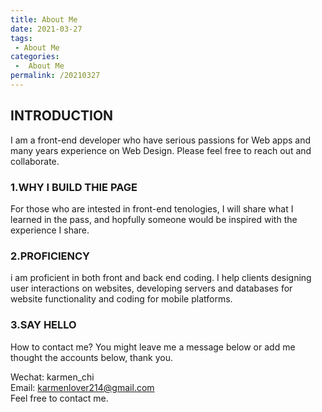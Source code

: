```yaml
---
title: About Me
date: 2021-03-27
tags:
 - About Me
categories:
 -  About Me
permalink: /20210327
---
```


## INTRODUCTION
I am a front-end developer who have serious passions for Web apps and many years experience on Web Design.
Please feel free to reach out and collaborate.

### 1.WHY I BUILD THIE PAGE
For those who are intested in front-end tenologies, I will share what I learned in the pass, and hopfully someone would be inspired with the experience I share.

### 2.PROFICIENCY
i am proficient in both front and back end coding. I help clients designing user interactions on websites, developing servers and databases for website functionality and coding for mobile platforms.

### 3.SAY HELLO
How to contact me?
You might leave me a message below or add me thought the accounts below, thank you.

Wechat: karmen_chi <br/>
Email: karmenlover214@gmail.com<br/>
Feel free to contact me.



